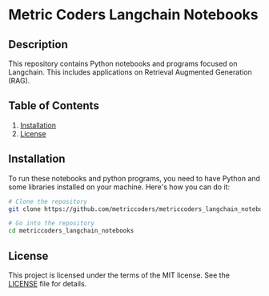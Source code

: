 # Metric Coders Langchain Notebooks

## Description
This repository contains Python notebooks and programs focused on Langchain. This includes applications on Retrieval Augmented Generation (RAG).

## Table of Contents
1. [Installation](#installation)
2. [License](#license)

## Installation
To run these notebooks and python programs, you need to have Python and some libraries installed on your machine. Here's how you can do it:

```bash
# Clone the repository
git clone https://github.com/metriccoders/metriccoders_langchain_notebooks.git

# Go into the repository
cd metriccoders_langchain_notebooks
```

## License
This project is licensed under the terms of the MIT license. See the [LICENSE](LICENSE.md) file for details.
